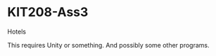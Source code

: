 KIT208-Ass3
===========

Hotels

This requires Unity or something.
And possibly some other programs.

